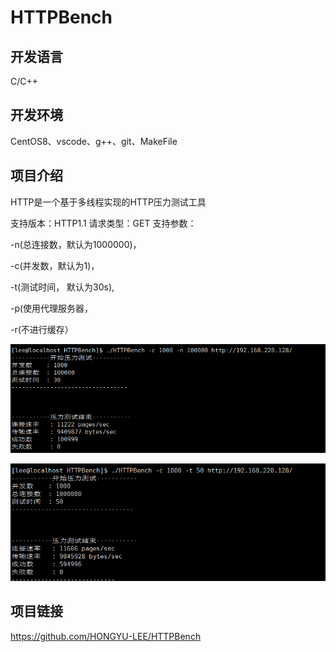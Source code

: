 # HTTPBench
## 开发语言
C/C++
## 开发环境
CentOS8、vscode、g++、git、MakeFile
## 项目介绍
HTTP是一个基于多线程实现的HTTP压力测试工具

支持版本：HTTP1.1
请求类型：GET
支持参数：

-n(总连接数，默认为1000000)， 

-c(并发数，默认为1)， 

-t(测试时间， 默认为30s),  

-p(使用代理服务器，

-r(不进行缓存）

![image](https://github.com/HONGYU-LEE/HTTPBench/blob/master/doc/1.png)

![image](https://github.com/HONGYU-LEE/HTTPBench/blob/master/doc/2.png)

## 项目链接
https://github.com/HONGYU-LEE/HTTPBench
